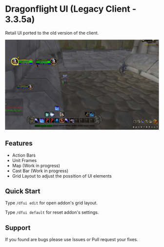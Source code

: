 # Dragonflight UI (Legacy Client - 3.3.5a)

Retail UI ported to the old version of the client.

![Preview](media/DFUI_1.png)

## Features

- Action Bars
- Unit Frames
- Map (Work in progress)
- Cast Bar (Work in progress)
- Grid Layout to adjust the possition of UI elements

## Quick Start

Type ``/dfui edit`` for open addon's grid layout.

Type ``/dfui default`` for reset addon's settings.

## Support

If you found are bugs please use Issues or Pull request your fixes.